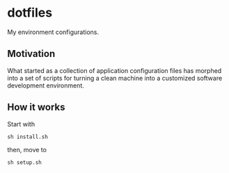 # dotfiles

My environment configurations.

## Motivation

What started as a collection of application configuration files has morphed into a set of scripts for turning a clean machine into a customized software development environment.

## How it works

Start with

```
sh install.sh
```

then, move to

```
sh setup.sh
```
